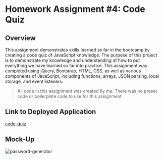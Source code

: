 # Homework Assignment #4: Code Quiz

## Overview

This assignment demonstrates skills learned so far in the bootcamp by creating a code quiz of JavaScript knowledge. The purpose of this project is to demonstrate my knowledge and understanding of how to put everything we have learned so far into practice. This assignment was completed using jQuery, Bootstrap, HTML, CSS, as well as various components of JavaScript, including functions, arrays, JSON parsing, local storage, and event listeners.

> All code in this assignment was created by me. There was no preset code or boilerplate code to use for this assignment

## Link to Deployed Application

[code-quiz](https://matthewbush55.github.io/code-quiz/)

## Mock-Up

![password-generator](./assets/images/screenshot.png)
